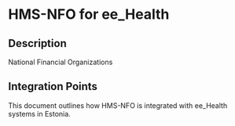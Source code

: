 # HMS-NFO for ee_Health

## Description

National Financial Organizations

## Integration Points

This document outlines how HMS-NFO is integrated with ee_Health systems in Estonia.
